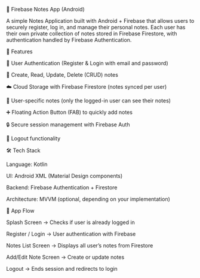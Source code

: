 📝 Firebase Notes App (Android)

A simple Notes Application built with Android + Firebase that allows users to securely register, log in, and manage their personal notes. Each user has their own private collection of notes stored in Firebase Firestore, with authentication handled by Firebase Authentication.

🚀 Features

🔐 User Authentication (Register & Login with email and password)

📝 Create, Read, Update, Delete (CRUD) notes

☁️ Cloud Storage with Firebase Firestore (notes synced per user)

👤 User-specific notes (only the logged-in user can see their notes)

➕ Floating Action Button (FAB) to quickly add notes

🔒 Secure session management with Firebase Auth

🚪 Logout functionality

🛠️ Tech Stack

Language: Kotlin

UI: Android XML (Material Design components)

Backend: Firebase Authentication + Firestore

Architecture: MVVM (optional, depending on your implementation)

📱 App Flow

Splash Screen → Checks if user is already logged in

Register / Login → User authentication with Firebase

Notes List Screen → Displays all user’s notes from Firestore

Add/Edit Note Screen → Create or update notes

Logout → Ends session and redirects to login
